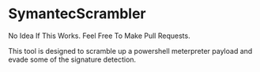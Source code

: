 # SymantecScrambler

No Idea If This Works.  Feel Free To Make Pull Requests.

This tool is designed to scramble up a powershell meterpreter payload and evade some of the signature detection.
